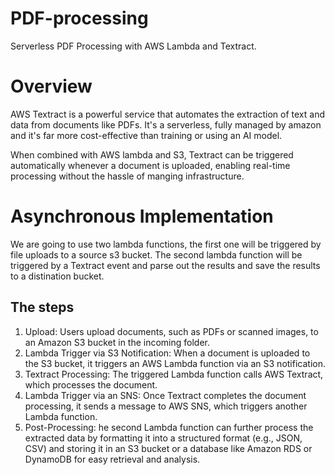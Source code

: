 # PDF-processing
Serverless PDF Processing with AWS Lambda and Textract.

# Overview
AWS Textract is a powerful service that automates the extraction of text and data from documents like PDFs.
It's a serverless, fully managed by amazon and it's far more cost-effective than training or using an AI model.

When combined with AWS lambda and S3, Textract can be triggered automatically whenever a document is uploaded, enabling real-time processing without the hassle of manging infrastructure. 

# Asynchronous Implementation
We are going to use two lambda functions, the first one will be triggered by file uploads to a source s3 bucket. The second lambda function will be triggered by a Textract event and parse out the results and save the results to a distination bucket.

## The steps
1. Upload: Users upload documents, such as PDFs or scanned images, to an Amazon S3 bucket in the incoming folder.
2. Lambda Trigger via S3 Notification: When a document is uploaded to the S3 bucket, it triggers an AWS Lambda function via an S3 notification.
3. Textract Processing: The triggered Lambda function calls AWS Textract, which processes the document.
4. Lambda Trigger via an SNS: Once Textract completes the document processing, it sends a message to AWS SNS, which triggers another Lambda function.
5. Post-Processing: he second Lambda function can further process the extracted data by formatting it into a structured format (e.g., JSON, CSV) and storing it in an S3 bucket or a database like Amazon RDS or DynamoDB for easy retrieval and analysis.


